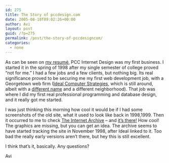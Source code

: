 ```yaml
---
id: 275
title: The Story of pccdesign.com
date: 2005-08-18T09:02:26+00:00
author: Avi
layout: post
guid: /?p=275
permalink: /post/the-story-of-pccdesigncom/
categories:
  - none
---
```

As can be seen on [my resumé](http://resume.aviflax.com/), PCC Internet Design was my first business. I started it in the spring of 1998 after my single semester of college proved &#8220;not for me.&#8221; I had a few jobs and a few clients, but nothing big. Its real significance proved to be securing me my first web development job, with a Georgetown web firm ([Ideal Computer Strategies](http://web.archive.org/web/*/http://www.icstrategies.com/), which is still around, albeit with a [different name](http://www.doceus.com/) and a different neighborhood). That job was where I did my first real professional programming and database design, and it really got me started.

I was just thinking this morning how cool it would be if I had some screenshots of the old site, what it used to look like back in 1998,1999. Then it occurred to me to check [The Internet Archive](http://web.archive.org/) &#8211; and [it&#8217;s there!](http://web.archive.org/web/*/http://www.pccdesign.com/) How cool! The graphics are missing, but you can get an idea. The archive seems to have started tracking the site in November 1998, after Ideal linked to it. Too bad the really early versions aren&#8217;t there, but hey this is still excellent.

I think that&#8217;s it, basically. Any questions?

Avi